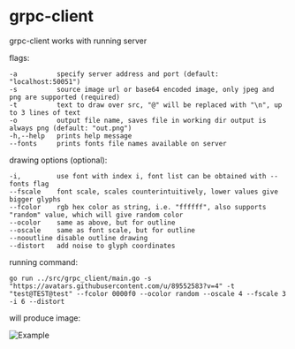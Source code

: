 # grpc-client

grpc-client works with running server

flags:

    -a          specify server address and port (default: "localhost:50051")
    -s          source image url or base64 encoded image, only jpeg and png are supported (required)
    -t          text to draw over src, "@" will be replaced with "\n", up to 3 lines of text
    -o          output file name, saves file in working dir output is always png (default: "out.png")
    -h,--help   prints help message
    --fonts     prints fonts file names available on server

drawing options (optional):

    -i,         use font with index i, font list can be obtained with --fonts flag
    --fscale    font scale, scales counterintuitively, lower values give bigger glyphs
    --fcolor    rgb hex color as string, i.e. "ffffff", also supports "random" value, which will give random color
    --ocolor    same as above, but for outline
    --oscale    same as font scale, but for outline
    --nooutline disable outline drawing
    --distort   add noise to glyph coordinates

running command:

    go run ../src/grpc_client/main.go -s "https://avatars.githubusercontent.com/u/89552583?v=4" -t "test@TEST@test" --fcolor 0000f0 --ocolor random --oscale 4 --fscale 3 -i 6 --distort

will produce image:

![Example](/assets/out.png)